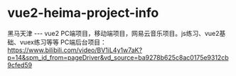 # vue2-heima-project-info
黑马天津 --- vue2 PC端项目，移动端项目，网易云音乐项目。js练习、vue2基础、vuex练习等等
PC端后台项目：https://www.bilibili.com/video/BV1iL4y1w7aK?p=14&spm_id_from=pageDriver&vd_source=ba9278b625c8ac0175e9312cb9cfed59

